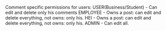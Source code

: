 Comment specific permissions for users:
USER(Business/Student) - Can edit and delete only his comments
EMPLOYEE - Owns a post: can edit and delete everything, not owns: only his.
HEI - Owns a post: can edit and delete everything, not owns: only his.
ADMIN - Can edit all.